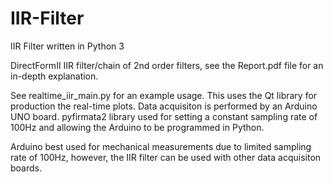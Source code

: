 # IIR-Filter
IIR Filter written in Python 3

DirectFormII IIR filter/chain of 2nd order filters, see the Report.pdf file for an in-depth explanation.

See realtime_iir_main.py for an example usage. This uses the Qt library for production the real-time plots. Data acquisiton is performed by an Arduino UNO board. pyfirmata2 library used for setting a constant sampling rate of 100Hz and allowing the Arduino to be programmed in Python.

Arduino best used for mechanical measurements due to limited sampling rate of 100Hz, however, the IIR filter can be used with other data acquisiton boards.
